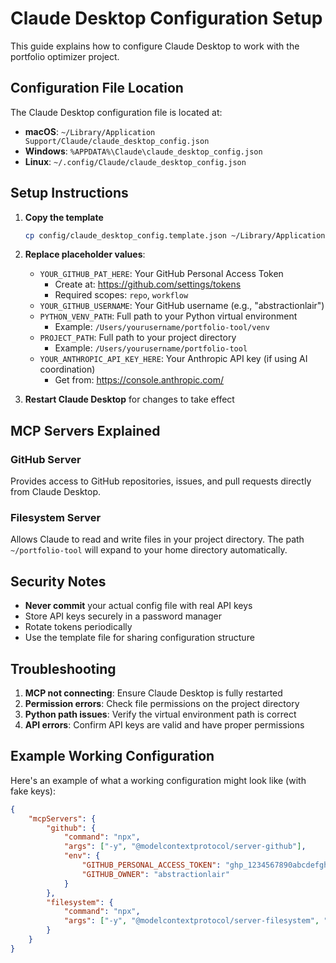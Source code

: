 # Claude Desktop Configuration Setup

This guide explains how to configure Claude Desktop to work with the portfolio optimizer project.

## Configuration File Location

The Claude Desktop configuration file is located at:
- **macOS**: `~/Library/Application Support/Claude/claude_desktop_config.json`
- **Windows**: `%APPDATA%\Claude\claude_desktop_config.json`
- **Linux**: `~/.config/Claude/claude_desktop_config.json`

## Setup Instructions

1. **Copy the template**
   ```bash
   cp config/claude_desktop_config.template.json ~/Library/Application\ Support/Claude/claude_desktop_config.json
   ```

2. **Replace placeholder values**:
   - `YOUR_GITHUB_PAT_HERE`: Your GitHub Personal Access Token
     - Create at: https://github.com/settings/tokens
     - Required scopes: `repo`, `workflow`
   - `YOUR_GITHUB_USERNAME`: Your GitHub username (e.g., "abstractionlair")
   - `PYTHON_VENV_PATH`: Full path to your Python virtual environment
     - Example: `/Users/yourusername/portfolio-tool/venv`
   - `PROJECT_PATH`: Full path to your project directory
     - Example: `/Users/yourusername/portfolio-tool`
   - `YOUR_ANTHROPIC_API_KEY_HERE`: Your Anthropic API key (if using AI coordination)
     - Get from: https://console.anthropic.com/

3. **Restart Claude Desktop** for changes to take effect

## MCP Servers Explained

### GitHub Server
Provides access to GitHub repositories, issues, and pull requests directly from Claude Desktop.

### Filesystem Server
Allows Claude to read and write files in your project directory. The path `~/portfolio-tool` will expand to your home directory automatically.

## Security Notes

- **Never commit** your actual config file with real API keys
- Store API keys securely in a password manager
- Rotate tokens periodically
- Use the template file for sharing configuration structure

## Troubleshooting

1. **MCP not connecting**: Ensure Claude Desktop is fully restarted
2. **Permission errors**: Check file permissions on the project directory
3. **Python path issues**: Verify the virtual environment path is correct
4. **API errors**: Confirm API keys are valid and have proper permissions

## Example Working Configuration

Here's an example of what a working configuration might look like (with fake keys):

```json
{
    "mcpServers": {
        "github": {
            "command": "npx",
            "args": ["-y", "@modelcontextprotocol/server-github"],
            "env": {
                "GITHUB_PERSONAL_ACCESS_TOKEN": "ghp_1234567890abcdefghijklmnopqrstuv",
                "GITHUB_OWNER": "abstractionlair"
            }
        },
        "filesystem": {
            "command": "npx",
            "args": ["-y", "@modelcontextprotocol/server-filesystem", "~/portfolio-tool"]
        }
    }
}
```
